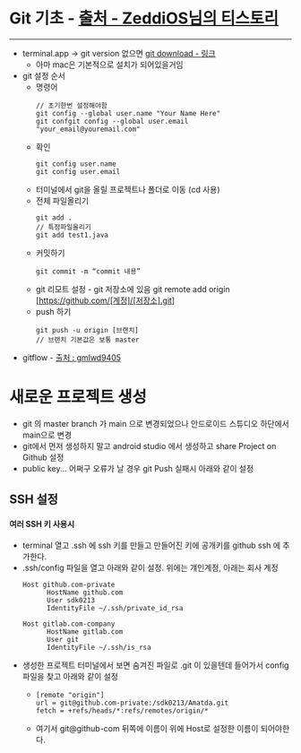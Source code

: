 # Git 기초 - [출처 - ZeddiOS님의 티스토리](https://zeddios.tistory.com/4)
---
* terminal.app -> git version 없으면 [git download - 링크](https://git-scm.com/download/mac)
  * 아마 mac은 기본적으로 설치가 되어있을거임
* git 설정 순서
  * 명령어
    ```git
    // 초기한번 설정해야함
    git config --global user.name "Your Name Here"
    git confgit config --global user.email "your_email@youremail.com"
  * 확인
    ```git
    git config user.name
    git config user.email
  * 터미널에서 git을 올릴 프로젝트나 폴더로 이동 (cd 사용)
  * 전체 파일올리기
    ```git
    git add .
    // 특정파일올리기
    git add test1.java
  * 커밋하기
    ```git
    git commit -m “commit 내용”
  * git 리모트 설정 - git 저장소에 있음
    git remote add origin [https://github.com/[계정]/[저장소].git]
  * push 하기
    ```git
    git push -u origin [브랜치]
    // 브랜치 기본값은 보통 master
  
* gitflow - [출처 : gmlwd9405](https://gmlwjd9405.github.io/2018/05/11/types-of-git-branch.html)

# 새로운 프로젝트 생성
* git 의 master branch 가 main 으로 변경되었으나 안드로이드 스튜디오 하단에서 main으로 변경
* git에서 먼저 생성하지 말고 android studio 에서 생성하고 share Project on Github 설정
* public key... 어쩌구 오류가 날 경우 git Push 실패시 아래와 같이 설정
## SSH 설정
#### 여러 SSH 키 사용시
* terminal 열고 .ssh 에 ssh 키를 만들고 만들어진 키에 공개키를 github ssh 에 추가한다.
* .ssh/config 파일을 열고 아래와 같이 설정. 위에는 걔인계정, 아래는 회사 계정
  ```code
  Host github.com-private
        HostName github.com
        User sdk0213
        IdentityFile ~/.ssh/private_id_rsa

  Host gitlab.com-company
        HostName gitlab.com
        User git
        IdentityFile ~/.ssh/is_rsa
* 생성한 프로젝트 터미널에서 보면 숨겨진 파일로 .git 이 있을텐데 들어가서 config 파일을 찾고 아래와 같이 설정
  * ```code
    [remote "origin"]
    url = git@github.com-private:/sdk0213/Amatda.git
    fetch = +refs/heads/*:refs/remotes/origin/*
  * 여기서 git@github-com 뒤쪽에 이름이 위에 Host로 설정한 이름이 되어야한다.

